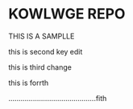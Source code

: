 # KOWLWGE REPO
THIS IS A SAMPLLE


this is second key edit


this is third change


this is forrth


...........................................fith
